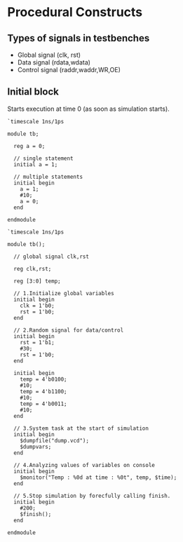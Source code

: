 # Procedural Constructs

## Types of signals in testbenches
- Global signal (clk, rst)
- Data signal (rdata,wdata)
- Control signal (raddr,waddr,WR,OE)

## Initial block
Starts execution at time 0 (as soon as simulation starts).

```
`timescale 1ns/1ps

module tb;

  reg a = 0;

  // single statement
  initial a = 1;

  // multiple statements
  initial begin
    a = 1;
    #10;
    a = 0;
  end
  
endmodule
```

```
`timescale 1ns/1ps

module tb();

  // global signal clk,rst
  
  reg clk,rst;
  
  reg [3:0] temp;
  
  // 1.Initialize global variables
  initial begin
  	clk = 1'b0;
    rst = 1'b0;
  end
  
  // 2.Random signal for data/control
  initial begin
    rst = 1'b1;
    #30;
    rst = 1'b0;
  end
  
  initial begin
    temp = 4'b0100;
    #10;
    temp = 4'b1100;
    #10;
    temp = 4'b0011;
    #10;
  end
  
  // 3.System task at the start of simulation
  initial begin
    $dumpfile("dump.vcd");
    $dumpvars;
  end
  
  // 4.Analyzing values of variables on console
  initial begin
    $monitor("Temp : %0d at time : %0t", temp, $time);
  end
  
  // 5.Stop simulation by forecfully calling finish.
  initial begin
    #200;
    $finish();
  end
  
endmodule
```
